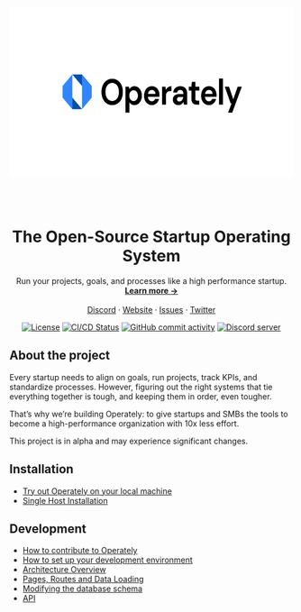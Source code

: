 <div align="center">
  <picture>
    <source media="(prefers-color-scheme: dark)" srcset="https://github.com/operately/operately/raw/main/docs/images/logo-black.svg">
    <img alt="Operately logo" src="https://github.com/operately/operately/raw/main/docs/images/logo-white.svg" height="300px">
  </picture>
</div>

<br><br>

<h1 align="center">The Open-Source Startup Operating System</h1>

<p align="center">
  Run your projects, goals, and processes like a high performance startup.
  <br/>
  <a href="https://operately.com"><strong>Learn more →</strong></a>
  <br />
  <br />
  <a href="https://discord.gg/qn7aUCep">Discord</a>
  ·
  <a href="https://operately.com">Website</a>
  ·
  <a href="https://github.com/operately/operately/issues">Issues</a>
  ·
  <a href="https://twitter.com/operately">Twitter</a>
</p>


<p align="center">
  <a href="https://github.com/operately/operately/blob/main/LICENSE"><img src="https://img.shields.io/github/license/operately/operately" alt="License"></a>
  <a href="https://operately.semaphoreci.com/projects/operately"><img src="https://operately.semaphoreci.com/badges/operately/branches/main.svg?style=shields" alt="CI/CD Status" /></a>
  <a href="https://github.com/operately/operately/pulse"><img src="https://img.shields.io/github/commit-activity/m/operately/operately" alt="GitHub commit activity"/></a>
  <a href="https://discord.gg/qn7aUCep"><img src="https://img.shields.io/discord/1080898715268698152?label=discord" alt="Discord server" /></a>
</p>

## About the project

Every startup needs to align on goals, run projects, track KPIs, and standardize processes. However, figuring out the right systems that tie everything together is tough, and keeping them in order, even tougher.

That’s why we’re building Operately: to give startups and SMBs the tools to become a high-performance 
organization with 10x less effort.

This project is in alpha and may experience significant changes.

## Installation

- [Try out Operately on your local machine](docs/installation/local.md)
- [Single Host Installation](docs/installation/single-host.md)

## Development

- [How to contribute to Operately](CONTRIBUTING.md)
- [How to set up your development environment](docs/dev-env.md)
- [Architecture Overview](docs/architecture.md)
- [Pages, Routes and Data Loading](docs/pages-and-data-loading.md)
- [Modifying the database schema](docs/database-schema.md)
- [API](docs/api.md)
